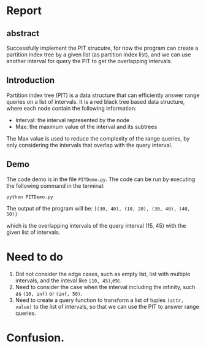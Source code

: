 # Report

## abstract

Successfully implement the PIT strucutre, for now the program can create a partition index tree by a given list (as partition index list), and we can use another interval for query the PIT to get the overlapping intervals.

## Introduction

Partition index tree (PIT) is a data structure that can efficiently answer range queries on a list of intervals. It is a red black tree based data structure, where each node contain the following information:

- Interval: the interval represented by the node
- Max: the maximum value of the interval and its subtrees

The Max value is used to reduce the complexity of the range queries, by only considering the intervals that overlap with the query interval.

## Demo

The code demo is in the file `PITDemo.py`. The code can be run by executing the following command in the terminal:

```
python PITDemo.py
```

The output of the program will be:
`[(30, 40), (10, 20), (30, 40), (40, 50)]`

which is the overlapping intervals of the query interval (15, 45) with the given list of intervals.

# Need to do

1. Did not consider the edge cases, such as empty list, list with multiple intervals, and the inteval like `[10, 45)`,etc.
2. Need to consider the case when the interval including the infinity, such as `(10, inf)` or `(inf, 50)`.
3. Need to create a query function to transform a list of tuples `(attr, value)` to the list of intervals, so that we can use the PIT to answer range queries.

# Confusion.

